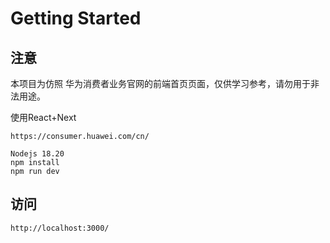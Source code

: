 # Getting Started

## 注意

本项目为仿照 华为消费者业务官网的前端首页页面，仅供学习参考，请勿用于非法用途。

使用React+Next

```
https://consumer.huawei.com/cn/
```

```
Nodejs 18.20
npm install
npm run dev
```

## 访问

```
http://localhost:3000/
```
